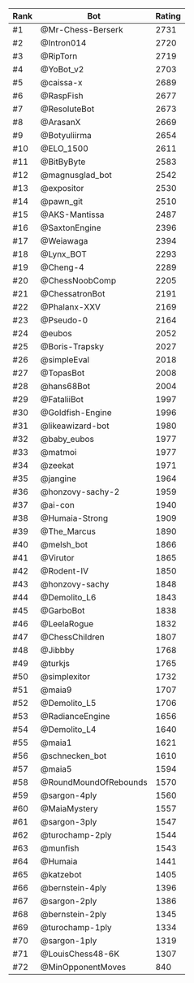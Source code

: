 Rank|Bot|Rating
---|---|---
#1|@Mr-Chess-Berserk|2731
#2|@Intron014|2720
#3|@RipTorn|2719
#4|@YoBot_v2|2703
#5|@caissa-x|2689
#6|@RaspFish|2677
#7|@ResoluteBot|2673
#8|@ArasanX|2669
#9|@Botyuliirma|2654
#10|@ELO_1500|2611
#11|@BitByByte|2583
#12|@magnusglad_bot|2542
#13|@expositor|2530
#14|@pawn_git|2510
#15|@AKS-Mantissa|2487
#16|@SaxtonEngine|2396
#17|@Weiawaga|2394
#18|@Lynx_BOT|2293
#19|@Cheng-4|2289
#20|@ChessNoobComp|2205
#21|@ChessatronBot|2191
#22|@Phalanx-XXV|2169
#23|@Pseudo-0|2164
#24|@eubos|2052
#25|@Boris-Trapsky|2027
#26|@simpleEval|2018
#27|@TopasBot|2008
#28|@hans68Bot|2004
#29|@FataliiBot|1997
#30|@Goldfish-Engine|1996
#31|@likeawizard-bot|1980
#32|@baby_eubos|1977
#33|@matmoi|1977
#34|@zeekat|1971
#35|@jangine|1964
#36|@honzovy-sachy-2|1959
#37|@ai-con|1940
#38|@Humaia-Strong|1909
#39|@The_Marcus|1890
#40|@melsh_bot|1866
#41|@Virutor|1865
#42|@Rodent-IV|1850
#43|@honzovy-sachy|1848
#44|@Demolito_L6|1843
#45|@GarboBot|1838
#46|@LeelaRogue|1832
#47|@ChessChildren|1807
#48|@Jibbby|1768
#49|@turkjs|1765
#50|@simplexitor|1732
#51|@maia9|1707
#52|@Demolito_L5|1706
#53|@RadianceEngine|1656
#54|@Demolito_L4|1640
#55|@maia1|1621
#56|@schnecken_bot|1610
#57|@maia5|1594
#58|@RoundMoundOfRebounds|1570
#59|@sargon-4ply|1560
#60|@MaiaMystery|1557
#61|@sargon-3ply|1547
#62|@turochamp-2ply|1544
#63|@munfish|1543
#64|@Humaia|1441
#65|@katzebot|1405
#66|@bernstein-4ply|1396
#67|@sargon-2ply|1386
#68|@bernstein-2ply|1345
#69|@turochamp-1ply|1334
#70|@sargon-1ply|1319
#71|@LouisChess48-6K|1307
#72|@MinOpponentMoves|840
